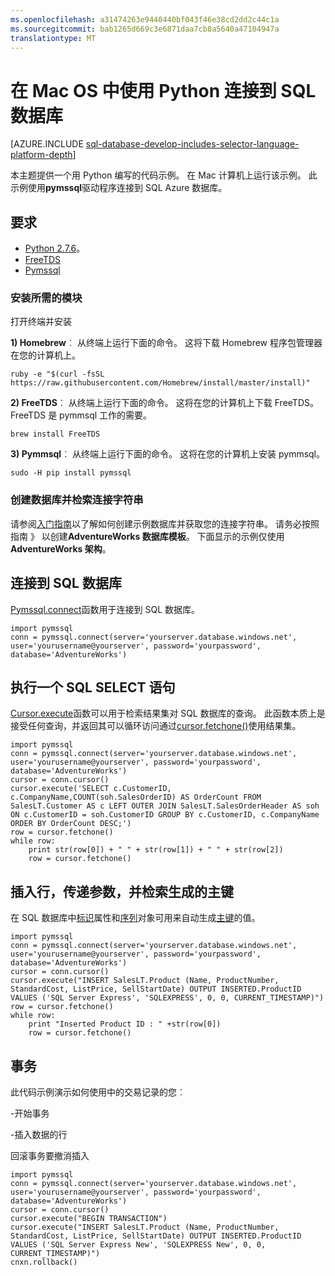```yaml
---
ms.openlocfilehash: a31474263e9440440bf043f46e38cd2dd2c44c1a
ms.sourcegitcommit: bab1265d669c3e6871daa7cb8a5640a47104947a
translationtype: MT
---
```

<properties 
    pageTitle="在 Mac OS 中使用 Python 连接到 SQL 数据库" 
    description="介绍了 Python 代码示例可用于连接到 SQL Azure 数据库从 mac。 此示例使用 pymssql 驱动程序。"
    services="sql-database" 
    documentationCenter="" 
    authors="meet-bhagdev" 
    manager="jeffreyg" 
    editor=""/>


<tags 
    ms.service="sql-database" 
    ms.workload="data-management" 
    ms.tgt_pltfrm="na" 
    ms.devlang="python" 
    ms.topic="article" 
    ms.date="07/16/2015" 
    ms.author="mebha"/>


# 在 Mac OS 中使用 Python 连接到 SQL 数据库


[AZURE.INCLUDE [sql-database-develop-includes-selector-language-platform-depth](../../includes/sql-database-develop-includes-selector-language-platform-depth.md)]


本主题提供一个用 Python 编写的代码示例。 在 Mac 计算机上运行该示例。 此示例使用**pymssql**驱动程序连接到 SQL Azure 数据库。


## 要求


- [Python 2.7.6](https://www.python.org/download/releases/2.7.6/)。
- [FreeTDS](https://github.com/brianb/FreeTDS)
- [Pymssql](https://github.com/pymssql/pymssql)

### 安装所需的模块


打开终端并安装

**1) Homebrew**︰ 从终端上运行下面的命令。 这将下载 Homebrew 程序包管理器在您的计算机上。

    ruby -e "$(curl -fsSL https://raw.githubusercontent.com/Homebrew/install/master/install)"

**2) FreeTDS**︰ 从终端上运行下面的命令。 这将在您的计算机上下载 FreeTDS。 FreeTDS 是 pymmsql 工作的需要。

    brew install FreeTDS
  
**3) Pymmsql**︰ 从终端上运行下面的命令。 这将在您的计算机上安装 pymmsql。

    sudo -H pip install pymssql

### 创建数据库并检索连接字符串


请参阅[入门指南](sql-database-get-started.md)以了解如何创建示例数据库并获取您的连接字符串。 请务必按照指南 》 以创建**AdventureWorks 数据库模板**。 下面显示的示例仅使用**AdventureWorks 架构**。 


## 连接到 SQL 数据库


[Pymssql.connect](http://pymssql.org/en/latest/ref/pymssql.html)函数用于连接到 SQL 数据库。

    import pymssql
    conn = pymssql.connect(server='yourserver.database.windows.net', user='yourusername@yourserver', password='yourpassword', database='AdventureWorks')


## 执行一个 SQL SELECT 语句

[Cursor.execute](http://pymssql.org/en/latest/ref/pymssql.html#pymssql.Cursor.execute)函数可以用于检索结果集对 SQL 数据库的查询。 此函数本质上是接受任何查询，并返回其可以循环访问通过[cursor.fetchone()](http://pymssql.org/en/latest/ref/pymssql.html#pymssql.Cursor.fetchone)使用结果集。


    import pymssql
    conn = pymssql.connect(server='yourserver.database.windows.net', user='yourusername@yourserver', password='yourpassword', database='AdventureWorks')
    cursor = conn.cursor()
    cursor.execute('SELECT c.CustomerID, c.CompanyName,COUNT(soh.SalesOrderID) AS OrderCount FROM SalesLT.Customer AS c LEFT OUTER JOIN SalesLT.SalesOrderHeader AS soh ON c.CustomerID = soh.CustomerID GROUP BY c.CustomerID, c.CompanyName ORDER BY OrderCount DESC;')
    row = cursor.fetchone()
    while row:
        print str(row[0]) + " " + str(row[1]) + " " + str(row[2])   
        row = cursor.fetchone()


## 插入行，传递参数，并检索生成的主键

在 SQL 数据库中[标识](https://msdn.microsoft.com/library/ms186775.aspx)属性和[序列](https://msdn.microsoft.com/library/ff878058.aspx)对象可用来自动生成[主键](https://msdn.microsoft.com/library/ms179610.aspx)的值。 


    import pymssql
    conn = pymssql.connect(server='yourserver.database.windows.net', user='yourusername@yourserver', password='yourpassword', database='AdventureWorks')
    cursor = conn.cursor()
    cursor.execute("INSERT SalesLT.Product (Name, ProductNumber, StandardCost, ListPrice, SellStartDate) OUTPUT INSERTED.ProductID VALUES ('SQL Server Express', 'SQLEXPRESS', 0, 0, CURRENT_TIMESTAMP)")
    row = cursor.fetchone()
    while row:
        print "Inserted Product ID : " +str(row[0])
        row = cursor.fetchone()


## 事务


此代码示例演示如何使用中的交易记录的您︰


-开始事务

-插入数据的行

回滚事务要撤消插入


    import pymssql
    conn = pymssql.connect(server='yourserver.database.windows.net', user='yourusername@yourserver', password='yourpassword', database='AdventureWorks')
    cursor = conn.cursor()
    cursor.execute("BEGIN TRANSACTION")
    cursor.execute("INSERT SalesLT.Product (Name, ProductNumber, StandardCost, ListPrice, SellStartDate) OUTPUT INSERTED.ProductID VALUES ('SQL Server Express New', 'SQLEXPRESS New', 0, 0, CURRENT_TIMESTAMP)")
    cnxn.rollback()

 
